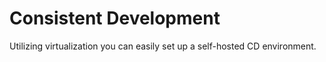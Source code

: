# Consistent Development

Utilizing virtualization you can easily set up a self-hosted CD environment.

